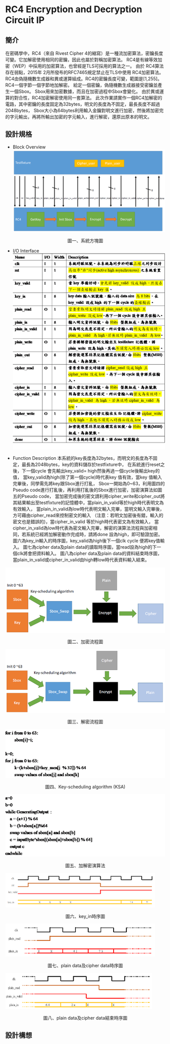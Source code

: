 # RC4 Encryption and Decryption Circuit IP
## 簡介
在密碼學中，RC4（來自 Rivest Cipher 4的縮寫）是一種流加密算法，密鑰長度可變。它加解密使用相同的密鑰，因此也屬於對稱加密算法。
  RC4是有線等效加密（WEP）中採用的加密算法，也曾經是TLS可採用的算法之一。
  由於 RC4算法存在弱點，2015年 2月所發布的RFC7465規定禁止在TLS中使用 RC4加密算法。
  RC4由偽隨機數生成器和異或運算組成。RC4的密鑰長度可變，範圍是[1,255]。RC4一個字節一個字節地加解密。
  給定一個密鑰，偽隨機數生成器接受密鑰並產生一個Sbox。 Sbox用來加密數據，而且在加密過程中Sbox會變化。
  由於異或運算的對合性，RC4加密解密使用同一套算法。
  此次作業請實作一個RC4加解密的電路，其中密鑰的長度固定為32bytes，明文的長度為不固定，最長長度不超過2048bytes，
  Sbox大小為64bytes利用輸入金鑰對明文進行加密，然後將加密完的字元輸出，再將所輸出加密的字元輸入，進行解密，還原出原本的明文。

## 設計規格
* Block Overview
![Image](https://github.com/vita70579/VLSI-Implementation/raw/master/RC4/Image/block_overview.png)  
<p align="center">圖一、系統方塊圖</p>

* I/O Interface
![Image](https://github.com/vita70579/VLSI-Implementation/raw/master/RC4/Image/IO.png)

* Function Description
本系統的key長度為32bytes，而明文的長度為不固定，最長為2048bytes，key的資料儲存於testfixture中，
  在系統進行reset之後，下一個cycle 會先輸出key_valid= high然後再過一個cycle後輸出key的值，
  當key_valid為high(除了第一個cycle)時代表key 值有效，當key 值輸入完畢後，同學需先將key跟Sbox進行打亂，
  Sbox一開始為0~63，利用圖四的Pseudo code進行打亂後，再利用打亂後的Sbox進行加密，加密演算法如圖五的Pseudo code，
  當加密完成後的密文請利用cipher_write和cipher_out將其結果輸出至testfixture的記憶體中，當plain_in_valid等於high時代表明文為有效輸入，
  當plain_in_valid為low時代表明文輸入完畢，當明文輸入完畢後，方可藉由cipher_read來控制密文的輸入
  （注意：若明文加密後有錯，輸入的密文也是錯誤的)，當cipher_in_valid 等於high時代表密文為有效輸入，
  當cipher_in_valid為low時代表為密文輸入完畢，解密的演算法流程與加密相同，若系統已經將加解密動作完成時，請將done 設為high，即可驗證加密。
  圖六為key_in輸入的時序圖，key_valid為high後下一個clk cycle 便將key值輸入。
  圖七為cipher data及plain data的讀取時序圖，當read設為high的下一個clk將會把資料輸入。
  圖八為cipher data及plain data的資料結束時序圖，當plain_in_valid或cipher_in_valid由high轉low時代表資料輸入結束。

![Image](https://github.com/vita70579/VLSI-Implementation/raw/master/RC4/Image/加密流程圖.png)
<p align="center">圖二、加密流程圖</p>

![Image](https://github.com/vita70579/VLSI-Implementation/raw/master/RC4/Image/解密流程圖.png)
<p align="center">圖三、解密流程圖</p>

![Image](https://github.com/vita70579/VLSI-Implementation/raw/master/RC4/Image/KSA.png)
<p align="center">圖四、Key-scheduling algorithm (KSA)</p>

![Image](https://github.com/vita70579/VLSI-Implementation/raw/master/RC4/Image/加密演算法.png)
<p align="center">圖五、加解密演算法</p>

![Image](https://github.com/vita70579/VLSI-Implementation/raw/master/RC4/Image/key_in.png)
<p align="center">圖六、key_in時序圖</p>

![Image](https://github.com/vita70579/VLSI-Implementation/raw/master/RC4/Image/plain_data_and_cipher_data.png)
<p align="center">圖七、plain data及cipher data時序圖</p>

![Image](https://github.com/vita70579/VLSI-Implementation/raw/master/RC4/Image/end.png)
<p align="center">圖八、plain data及cipher data結束時序圖</p>

## 設計構想

